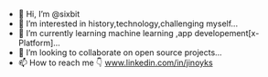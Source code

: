 - 👋 Hi, I’m @sixbit
- 👀 I’m interested in history,technology,challenging myself...
- 🌱 I’m currently learning machine learning ,app developement[x-Platform]...
- 💞️ I’m looking to collaborate on open source projects...
- 📫 How to reach me  👇
      www.linkedin.com/in/jinoyks

<!---
sixbit/sixbit is a ✨ special ✨ repository because its `README.md` (this file) appears on your GitHub profile.
You can click the Preview link to take a look at your changes.
--->
